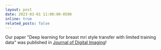```yaml
---
layout: post
date: 2023-03-01 11:00:00-0500
inline: true
related_posts: false
---
```


Our paper "Deep learning for breast mri style transfer with limited training data" was published in [Journal of Digital Imaging](https://link.springer.com/journal/10278)!
